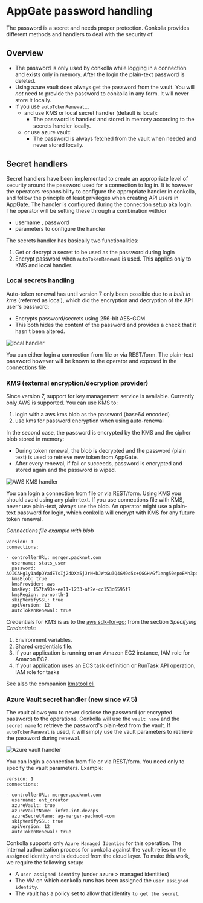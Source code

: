 # AppGate password handling
The password is a secret and needs proper protection. Conkolla provides different methods and handlers to deal with the security of.

## Overview
- The password is only used by conkolla while logging in a connection and exists only in memory. After the login the plain-text password is deleted.
- Using azure vault does always get the password from the vault. You will *not* need to provide the password to conkolla in any form. It will never store it locally.
- If you use `autoTokenRenewal`...
	- and use KMS or local secret handler (default is local):
		- The password is handled and stored in memory according to the secrets handler locally.
	- or use azure vault:
		- The password is always fetched from the vault when needed and never stored locally.

## Secret handlers
Secret handlers have been implemented to create an appropriate level of security around the password used for a connection to log in. It is however the operators responsibility to configure the appropriate handler in conkolla, and follow the principle of least privileges when creating API users in AppGate.
The handler is configured during the connection setup aka login. The operator will be setting these through a combination with/or 
- username , password
- parameters to configure the handler

The secrets handler has basically two functionalities:
1. Get or decrypt a secret to be used as the password during login
2. Encrypt password when `autoTokenRenewal` is used. This applies only to KMS and local handler.



### Local secrets handling
Auto-token renewal has until version 7 only been possible due to  a *built in kms* (referred as local), which did the encryption and decryption of the API user's password:
 - Encrypts password/secrets using 256-bit AES-GCM.  
 - This both hides the content of the password and provides a check that it hasn't been altered.
 
 ![local handler](./handler-local.png)

 You can either login a connection from file or via REST/form. The plain-text password however will be known to the operator and exposed in the connections file.


### KMS (external encryption/decryption provider)
Since version 7, support for key management service is available. Currently only AWS is supported. You can use KMS to:
1. login with a aws kms blob as the password (base64 encoded)
1. use kms for password encryption when using auto-renewal

In the second case, the password is encrypted by the  KMS and the cipher blob stored in memory:
- During token renewal, the blob is decrypted and the password (plain text) is used to retrieve new token from AppGate. 
- After every renewal, if fail or succeeds, password is encrypted and stored again and the password is wiped.


![AWS KMS handler](./handler-kms-aws.png)

You can login a connection from file or via REST/form. Using KMS you should avoid using any plain-text. If you use connections file with KMS, never use plain-text, always use the blob. An operator might use a plain-text password for login, which conkolla will encrypt with KMS for any future token renewal.

*Connections file example with blob*
```
version: 1
connections:

- controllerURL: merger.packnot.com 
  username: stats_user
  password: AQICAHg1y1adpOYadETsIj2dDXa5jJrN+bJWtGu3Q4GM9o5c+QGGH/Gf1eng50epoEMh3pqGAAAAZTBjBgkqhkiG9w0BBwagVjBUAgEAME8GCSqGSIb3DQEHATAeBglghkgBZQMEAS4wEQQMfUFJxInMFGkQscNOAgEQgCLk4WNrMENV50otKgrrNdaBLoeCTGeB0r5i3IS5zKoqlVFa
  kmsBlob: true
  kmsProvider: aws
  kmsKey: 157fa93e-ee11-1233-af2e-cc153d6595f7
  kmsRegion: eu-north-1
  skipVerifySSL: true
  apiVersion: 12
  autoTokenRenewal: true
```


Credentials for KMS is as to the [aws sdk-for-go](https://docs.aws.amazon.com/sdk-for-go/v1/developer-guide/configuring-sdk.html); from the section *Specifying Credentials*:

1. Environment variables.
2. Shared credentials file.
3. If your application is running on an Amazon EC2 instance, IAM role for Amazon EC2.
4. If your application uses an ECS task definition or RunTask API operation, IAM role for tasks



See also the companion [kmstool cli](./kmstool.md)


### Azure Vault secret handler (new since v7.5)
The vault allows you to never disclose the password (or encrypted password) to the operations. Conkolla will use the `vault name` and the `secret name` to retrieve the password's plain-text from the vault. If `autoTokenRenewal` is used, it will simply use the vault parameters to retrieve the password during renewal. 


![Azure vault handler](./handler-vault-azure.png)

You can login a connection from file or via REST/form. You need only to specify the vault parameters. Example:

```
version: 1
connections:

- controllerURL: merger.packnot.com
  username: ent_creator
  azureVault: true
  azureVaultName: infra-int-devops
  azureSecretName: ag-merger-packnot-com  
  skipVerifySSL: true
  apiVersion: 12 
  autoTokenRenewal: true

```
Conkolla supports only `Azure Managed Identies` for this operation. The internal authorization process for conkolla against the vault relies on the assigned identity and is deduced from the cloud layer. To make this work, we require the following setup:
- A `user assigned identity` (under azure > managed identities)
- The VM on which conkolla runs has been assigned the `user assigned identity`. 
- The vault has a policy set to allow that identity `to get the secret`. 

